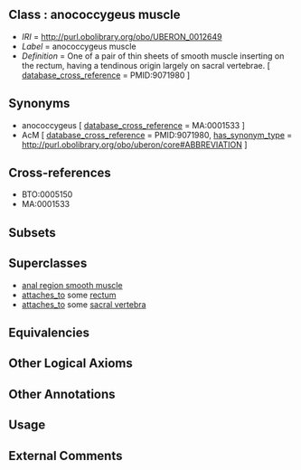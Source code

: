 
## Class : anococcygeus muscle

 * *IRI* = http://purl.obolibrary.org/obo/UBERON_0012649
 * *Label* = anococcygeus muscle
 * *Definition* = One of a pair of thin sheets of smooth muscle inserting on the rectum, having a tendinous origin largely on sacral vertebrae. [ [database_cross_reference](../../ef/oboInOwl#hasDbXref.md) = PMID:9071980 ]

## Synonyms

 * anococcygeus [ [database_cross_reference](../../ef/oboInOwl#hasDbXref.md) = MA:0001533 ]
 * AcM [ [database_cross_reference](../../ef/oboInOwl#hasDbXref.md) = PMID:9071980, [has_synonym_type](../../pe/oboInOwl#hasSynonymType.md) = http://purl.obolibrary.org/obo/uberon/core#ABBREVIATION ]

## Cross-references

 * BTO:0005150
 * MA:0001533

## Subsets


## Superclasses

 * [anal region smooth muscle](../../UBERON/31/UBERON_0004231.md)
 * [attaches_to](../../RO/71/RO_0002371.md) some [rectum](../../UBERON/52/UBERON_0001052.md)
 * [attaches_to](../../RO/71/RO_0002371.md) some [sacral vertebra](../../UBERON/94/UBERON_0001094.md)

## Equivalencies


## Other Logical Axioms


## Other Annotations


## Usage


## External Comments

